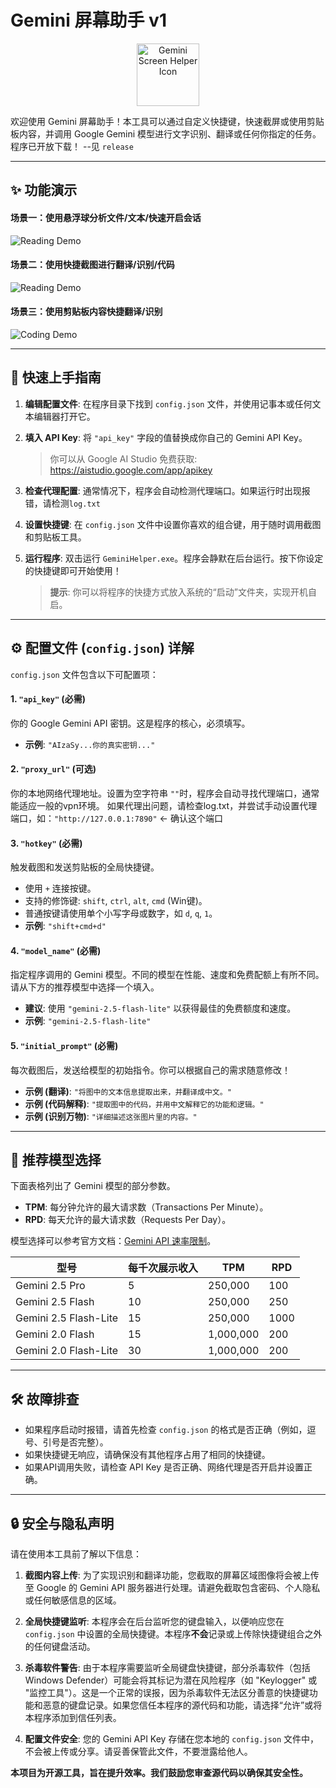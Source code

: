 # Gemini 屏幕助手 v1

<p align="center">
  <img src="https://raw.githubusercontent.com/michaelz9436/GeminiScreenHelper/main/assets/ball.ico" alt="Gemini Screen Helper Icon" width="100">
</p>

欢迎使用 Gemini 屏幕助手！本工具可以通过自定义快捷键，快速截屏或使用剪贴板内容，并调用 Google Gemini 模型进行文字识别、翻译或任何你指定的任务。  
程序已开放下载！ --见 `release`

---
## ✨ 功能演示

#### 场景一：使用悬浮球分析文件/文本/快速开启会话
![Reading Demo](https://raw.githubusercontent.com/michaelz9436/GeminiScreenHelper/main/assets/demo3.gif)

#### 场景二：使用快捷截图进行翻译/识别/代码
![Reading Demo](https://raw.githubusercontent.com/michaelz9436/GeminiScreenHelper/main/assets/merged_demo1.gif)

#### 场景三：使用剪贴板内容快捷翻译/识别
![Coding Demo](https://raw.githubusercontent.com/michaelz9436/GeminiScreenHelper/main/assets/merged_demo2.gif)

---

## 🚀 快速上手指南

1.  **编辑配置文件**:
    在程序目录下找到 `config.json` 文件，并使用记事本或任何文本编辑器打开它。

2.  **填入 API Key**:
    将 `"api_key"` 字段的值替换成你自己的 Gemini API Key。
    > 你可以从 Google AI Studio 免费获取: <https://aistudio.google.com/app/apikey>

3.  **检查代理配置**:
    通常情况下，程序会自动检测代理端口。如果运行时出现报错，请检测`log.txt`

4.  **设置快捷键**:
    在 `config.json` 文件中设置你喜欢的组合键，用于随时调用截图和剪贴板工具。

5.  **运行程序**:
    双击运行 `GeminiHelper.exe`。程序会静默在后台运行。按下你设定的快捷键即可开始使用！
    > **提示**: 你可以将程序的快捷方式放入系统的“启动”文件夹，实现开机自启。

---

## ⚙️ 配置文件 (`config.json`) 详解

`config.json` 文件包含以下可配置项：

#### 1. `"api_key"` (必需)
你的 Google Gemini API 密钥。这是程序的核心，必须填写。
- **示例**: `"AIzaSy...你的真实密钥..."`

#### 2. `"proxy_url"` (可选)
你的本地网络代理地址。设置为空字符串 `""`时，程序会自动寻找代理端口，通常能适应一般的vpn环境。
如果代理出问题，请检查log.txt，并尝试手动设置代理端口，如：`"http://127.0.0.1:7890"` <- 确认这个端口

#### 3. `"hotkey"` (必需)
触发截图和发送剪贴板的全局快捷键。
- 使用 `+` 连接按键。
- 支持的修饰键: `shift`, `ctrl`, `alt`, `cmd` (Win键)。
- 普通按键请使用单个小写字母或数字，如 `d`, `q`, `1`。
- **示例**: `"shift+cmd+d"`

#### 4. `"model_name"` (必需)
指定程序调用的 Gemini 模型。不同的模型在性能、速度和免费配额上有所不同。请从下方的推荐模型中选择一个填入。
- **建议**: 使用 `"gemini-2.5-flash-lite"` 以获得最佳的免费额度和速度。
- **示例**: `"gemini-2.5-flash-lite"`

#### 5. `"initial_prompt"` (必需)
每次截图后，发送给模型的初始指令。你可以根据自己的需求随意修改！
- **示例 (翻译)**: `"将图中的文本信息提取出来，并翻译成中文。"`
- **示例 (代码解释)**: `"提取图中的代码，并用中文解释它的功能和逻辑。"`
- **示例 (识别万物)**: `"详细描述这张图片里的内容。"`

---

## 🤖 推荐模型选择

下面表格列出了 Gemini 模型的部分参数。  

- **TPM**: 每分钟允许的最大请求数（Transactions Per Minute）。  
- **RPD**: 每天允许的最大请求数（Requests Per Day）。  

模型选择可以参考官方文档：[Gemini API 速率限制](https://ai.google.dev/gemini-api/docs/rate-limits?hl=zh-cn)。

| 型号 | 每千次展示收入 | TPM | RPD |
|------|----------------|-----|-----|
| Gemini 2.5 Pro       | 5   | 250,000 | 100   |
| Gemini 2.5 Flash     | 10  | 250,000 | 250   |
| Gemini 2.5 Flash-Lite| 15  | 250,000 | 1000  |
| Gemini 2.0 Flash     | 15  | 1,000,000 | 200  |
| Gemini 2.0 Flash-Lite| 30  | 1,000,000 | 200  |

---

## 🛠️ 故障排查
-   如果程序启动时报错，请首先检查 `config.json` 的格式是否正确（例如，逗号、引号是否完整）。
-   如果快捷键无响应，请确保没有其他程序占用了相同的快捷键。
-   如果API调用失败，请检查 API Key 是否正确、网络代理是否开启并设置正确。

---

## 🔒 安全与隐私声明

请在使用本工具前了解以下信息：

1.  **截图内容上传**: 为了实现识别和翻译功能，您截取的屏幕区域图像将会被上传至 Google 的 Gemini API 服务器进行处理。请避免截取包含密码、个人隐私或任何敏感信息的区域。

2.  **全局快捷键监听**: 本程序会在后台监听您的键盘输入，以便响应您在 `config.json` 中设置的全局快捷键。本程序**不会**记录或上传除快捷键组合之外的任何键盘活动。

3.  **杀毒软件警告**: 由于本程序需要监听全局键盘快捷键，部分杀毒软件（包括 Windows Defender）可能会将其标记为潜在风险程序（如 "Keylogger" 或 "监控工具"）。这是一个正常的误报，因为杀毒软件无法区分善意的快捷键功能和恶意的键盘记录。如果您信任本程序的源代码和功能，请选择“允许”或将本程序添加到信任列表。

4.  **配置文件安全**: 您的 Gemini API Key 存储在您本地的 `config.json` 文件中，不会被上传或分享。请妥善保管此文件，不要泄露给他人。

**本项目为开源工具，旨在提升效率。我们鼓励您审查源代码以确保其安全性。**